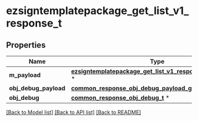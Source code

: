 # ezsigntemplatepackage_get_list_v1_response_t

## Properties
Name | Type | Description | Notes
------------ | ------------- | ------------- | -------------
**m_payload** | [**ezsigntemplatepackage_get_list_v1_response_m_payload_t**](ezsigntemplatepackage_get_list_v1_response_m_payload.md) \* |  | 
**obj_debug_payload** | [**common_response_obj_debug_payload_get_list_t**](common_response_obj_debug_payload_get_list.md) \* |  | [optional] 
**obj_debug** | [**common_response_obj_debug_t**](common_response_obj_debug.md) \* |  | [optional] 

[[Back to Model list]](../README.md#documentation-for-models) [[Back to API list]](../README.md#documentation-for-api-endpoints) [[Back to README]](../README.md)


